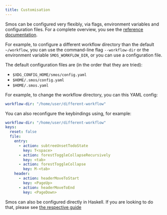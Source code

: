 ```yaml
---
title: Customisation
---
```


Smos can be configured very flexibly, via flags, environment variables and configuration files.
For a complete overview, you see the [reference documentation](/smos).

For example, to configure a different workflow directory than the default `~/workflow`, you can use
the command-line flag `--workflow-dir` or the environment variable `SMOS_WORKFLOW_DIR`, or
you can use a configuration file.

The default configuration files are (in the order that they are tried):

- `$XDG_CONFIG_HOME/smos/config.yaml`
- `$HOME/.smos/config.yaml`
- `$HOME/.smos.yaml`

For example, to change the workflow directory, you can this YAML config:

``` yaml
workflow-dir: "/home/user/different-workflow"
```


You can also reconfigure the keybindings using, for example:

``` yaml
workflow-dir: "/home/user/different-workflow"
keys:
  reset: false
  file:
    entry:
      - action: subtreeUnsetTodoState
        key: T<space>
      - action: forestToggleCollapseRecursively
        key: <tab>
      - action: forestToggleCollapse
        key: M-<tab>
    header:
      - action: headerMoveToStart
        key: <PageUp>
      - action: headerMoveToEnd
        key: <PageDown>
```


Smos can also be configured directly in Haskell.
If you are looking to do that, please see [the respective guide](/customisation-haskell)
